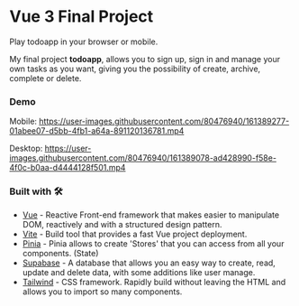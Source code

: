 # Vue 3 Final Project
Play todoapp in your browser or mobile.

My final project **todoapp**, allows you to sign up, sign in and manage your own tasks  as you want, giving you the possibility of create, archive, complete or delete.

### Demo
Mobile:
https://user-images.githubusercontent.com/80476940/161389277-01abee07-d5bb-4fb1-a64a-891120136781.mp4

Desktop:
https://user-images.githubusercontent.com/80476940/161389078-ad428990-f58e-4f0c-b0aa-d4444128f501.mp4

### Built with 🛠️
 - [Vue](https://vuejs.org/) - Reactive Front-end framework that makes easier to manipulate DOM, reactively and with a structured design pattern.
 - [Vite](https://vitejs.dev/) - Build tool that provides a fast Vue project deployment.
 - [Pinia](https://pinia.vuejs.org/introduction.html) - Pinia allows to create 'Stores' that you can access from all your components. (State)
 - [Supabase](https://supabase.com/) - A database that allows you an easy way to create, read, update and delete data, with some additions like user manage.
 - [Tailwind](https://tailwindcss.com/) - CSS framework. Rapidly build without leaving the HTML and allows you to import so many components.
###
###
